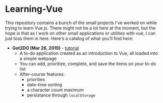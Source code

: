 # Learning-Vue

This repository contains a bunch of the small projects I've worked on while trying to learn Vue.js. There might not be a lot here at the moment, but the hope is that as I work on other small applications or utilities with vue, I can just toss them in here. Here's a catalog of what you'll find here:

- **Got2DO (Mar 26, 2019)** - [tutorial](https://vueschool.io/courses/vuejs-fundamentals)
  - A to-do application created as an introduction to Vue, all loaded into a simple webpage
  - You can add, prioritize, complete, and save the items on your to-do list
  - After-course features:
    - priorities
    - date-time sorting
    - a character count maximum
    - persistance through `localStorage`
